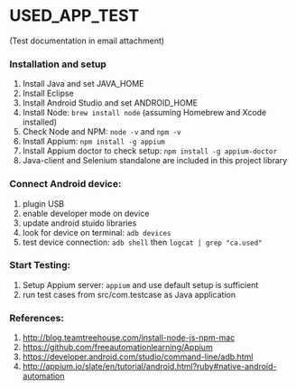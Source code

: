 # USED_APP_TEST
(Test documentation in email attachment)

### Installation and setup
1. Install Java and set JAVA_HOME
2. Install Eclipse
3. Install Android Studio and set ANDROID_HOME
4. Install Node: ```brew install node``` (assuming Homebrew and Xcode installed)
5. Check Node and NPM: ```node -v``` and ```npm -v```
6. Install Appium: ```npm install -g appium```
7. Install Appium doctor to check setup: ```npm install -g appium-doctor```
8. Java-client and Selenium standalone are included in this project library


### Connect Android device:
1. plugin USB
2. enable developer mode on device
3. update android stuido libraries
4. look for device on terminal: ```adb devices```
5. test device connection: ```adb shell``` then ```logcat | grep "ca.used"```


### Start Testing:
1. Setup Appium server: ```appium``` and use default setup is sufficient
2. run test cases from src/com.testcase as Java application


### References:
1. http://blog.teamtreehouse.com/install-node-js-npm-mac
2. https://github.com/freeautomationlearning/Appium
3. https://developer.android.com/studio/command-line/adb.html
4. http://appium.io/slate/en/tutorial/android.html?ruby#native-android-automation
